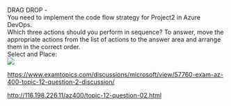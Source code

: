 DRAG DROP -<br/>You need to implement the code flow strategy for Project2 in Azure DevOps.<br/>Which three actions should you perform in sequence? To answer, move the appropriate actions from the list of actions to the answer area and arrange them in the correct order.<br/>Select and Place:<br/><img src="https://www.examtopics.com/assets/media/exam-media/04257/0012700001.png" class="in-exam-image"/><br/><p><a href="https://www.examtopics.com/discussions/microsoft/view/57760-exam-az-400-topic-12-question-2-discussion/">https://www.examtopics.com/discussions/microsoft/view/57760-exam-az-400-topic-12-question-2-discussion/</a></p><p><a href="http://116.198.226.11/az400/topic-12-question-02.html">http://116.198.226.11/az400/topic-12-question-02.html</a></p><script src="https://giscus.app/client.js"                    data-repo="azsamples/az204"                    data-repo-id="R_kgDOMRXzDQ"                    data-category="General"                    data-category-id="DIC_kwDOMRXzDc4Cgi27"                    data-mapping="pathname"                    data-strict="0"                    data-reactions-enabled="0"                    data-emit-metadata="0"                    data-input-position="bottom"                    data-theme="preferred_color_scheme"                    data-lang="en"                    crossorigin="anonymous"                    async>                    </script>